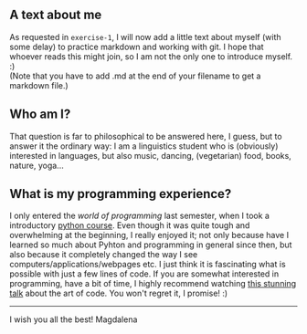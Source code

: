 ## A text about me

As requested in `exercise-1`, I will now add a little text about myself (with some delay) to practice markdown and working with git. I hope that whoever reads this might join, so I am not the only one to introduce myself. :)  
(Note that you have to add .md at the end of your filename to get a markdown file.)

## Who am I?

That question is far to philosophical to be answered here, I guess, but to answer it the ordinary way: I am a linguistics student who is (obviously) interested in languages, but also music, dancing, (vegetarian) food, books, nature, yoga...

## What is my programming experience?
I only entered the _world of programming_ last semester, when I took a introductory [python course](https://lfuonline.uibk.ac.at/public/lfuonline_lv.details?sem_id_in=21S&lvnr_id_in=198801). Even though it was quite tough and overwhelming at the beginning, I really enjoyed it; not only because have I learned so much about Pyhton and programming in general since then, but also because it completely changed the way I see computers/applications/webpages etc. I just think it is fascinating what is possible with just a few lines of code. If you are somewhat interested in programming, have a bit of time, I highly recommend watching [this stunning talk](https://www.youtube.com/watch?v=uQXXMycJwlM) about the art of code. You won't regret it, I promise! :)
___

I wish you all the best!
Magdalena
